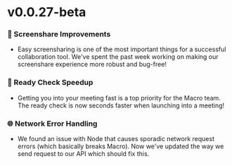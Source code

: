 # v0.0.27-beta

### 🎦 Screenshare Improvements
 - Easy screensharing is one of the most important things for a successful collaboration tool. We've spent the past week working on making our screenshare experience more robust and bug-free!

### 🥑 Ready Check Speedup 
 - Getting you into your meeting fast is a top priority for the Macro team. The ready check is now seconds faster when launching into a meeting!
 
### 🌐 Network Error Handling
 - We found an issue with Node that causes sporadic network request errors (which basically breaks Macro). Now we've updated the way we send request to our API which should fix this.
